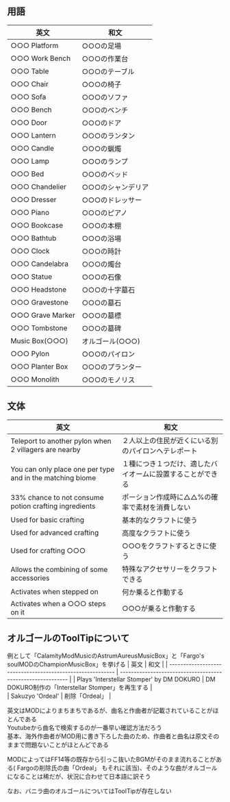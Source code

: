 ## 用語

| 英文             | 和文              |
| ---------------- | ----------------- |
| ○○○ Platform     | ○○○の足場         |
| ○○○ Work Bench   | ○○○の作業台       |
| ○○○ Table        | ○○○のテーブル     |
| ○○○ Chair        | ○○○の椅子         |
| ○○○ Sofa         | ○○○のソファ       |
| ○○○ Bench        | ○○○のベンチ       |
| ○○○ Door         | ○○○のドア         |
| ○○○ Lantern      | ○○○のランタン     |
| ○○○ Candle       | ○○○の蝋燭         |
| ○○○ Lamp         | ○○○のランプ       |
| ○○○ Bed          | ○○○のベッド       |
| ○○○ Chandelier   | ○○○のシャンデリア |
| ○○○ Dresser      | ○○○のドレッサー   |
| ○○○ Piano        | ○○○のピアノ       |
| ○○○ Bookcase     | ○○○の本棚         |
| ○○○ Bathtub     | ○○○の浴場         |
| ○○○ Clock        | ○○○の時計         |
| ○○○ Candelabra   | ○○○の燭台         |
| ○○○ Statue        | ○○○の石像　      |
| ○○○ Headstone    | ○○○の十字墓石     |
| ○○○ Gravestone   | ○○○の墓石         |
| ○○○ Grave Marker | ○○○の墓標         |
| ○○○ Tombstone    | ○○○の墓碑         |
| Music Box(○○○)   | オルゴール(○○○)   |
| ○○○ Pylon        | ○○○のパイロン     |
| ○○○ Planter Box  | ○○○のプランター   |
| ○○○ Monolith     | ○○○のモノリス     |


## 文体

| 英文                                                      | 和文                                                       |
| --------------------------------------------------------- | ---------------------------------------------------------- |
| Teleport to another pylon when 2 villagers are nearby     | ２人以上の住民が近くにいる別のパイロンへテレポート         |
| You can only place one per type and in the matching biome | １種につき１つだけ、適したバイオームに設置することができる |
| 33% chance to not consume potion crafting ingredients     | ポーション作成時に△△%の確率で素材を消費しない              |
| Used for basic crafting                                   | 基本的なクラフトに使う                                     |
| Used for advanced crafting                                | 高度なクラフトに使う                                       |
| Used for crafting ○○○                                     | ○○○をクラフトするときに使う                                |
| Allows the combining of some accessories                  | 特殊なアクセサリーをクラフトできる                         |
| Activates when stepped on                                 | 何か乗ると作動する                                         |
| Activates when a ○○○ steps on it                          | ○○○が乗ると作動する                                        |

## オルゴールのToolTipについて
例として「CalamityModMusicのAstrumAureusMusicBox」と「Fargo's soulMODのChampionMusicBox」を挙げる
| 英文                                                       | 和文                                                         |
| ---------------------------------------------------------- | ----------------------------------------------------------- |
| Plays 'Interstellar Stomper' by DM DOKURO                  | DM DOKURO制作の「Interstellar Stomper」を再生する             |   
| Sakuzyo 'Ordeal'                                           | 削除「Ordeal」                                               |

英文はMODによりまちまちであるが、曲名と作曲者が記載されていることがほとんである  
Youtubeから曲名で検索するのが一番早い確認方法だろう  
基本、海外作曲者がMOD用に書き下ろした曲のため、作曲者と曲名は原文そのままで問題ないことがほとんどである  
  
MODによってはFF14等の既存から引っこ抜いたBGMがそのまま流れることがある( Fargoの削除氏の曲「Ordeal」 もそれに該当)、そのような曲がオルゴールになることは稀だが、状況に合わせて日本語に訳そう
  
なお、バニラ曲のオルゴールについてはToolTipが存在しない
